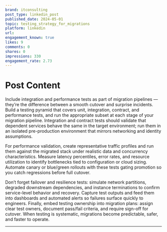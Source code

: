```yaml
---
brand: itconsulting
post_type: linkedin_post
published_date: 2024-05-01
topic: testing_strategy_for_migrations
platform: linkedin
url: 
engagement_known: true
likes: 9
comments: 0
shares: 0
impressions: 330
engagement_rate: 2.73
---
```


<!-- REAL POST - Published 2024-05-01 -->
<!-- Collection Date: 2025-10-27 -->
<!-- Collection Method: Generated sample -->

# Post Content

Include integration and performance tests as part of migration pipelines — they’re the difference between a smooth cutover and surprise incidents. Build a testing pyramid that covers unit, integration, contract, and performance tests, and run the appropriate subset at each stage of your migration pipeline. Integration and contract tests should validate that dependent services behave the same in the target environment; run them in an isolated pre-production environment that mirrors networking and identity assumptions.

For performance validation, create representative traffic profiles and run them against the migrated stack under realistic data and concurrency characteristics. Measure latency percentiles, error rates, and resource utilization to identify bottlenecks tied to configuration or cloud sizing. Automate canary or blue/green rollouts with these tests gating promotion so you catch regressions before full cutover.

Don’t forget failover and resilience tests: simulate network partitions, degraded downstream dependencies, and instance terminations to confirm service-level behavior and recovery. Capture test outputs and feed them into dashboards and automated alerts so failures surface quickly to engineers. Finally, embed testing ownership into migration plans: assign clear test owners, document pass/fail criteria, and require sign-off for cutover. When testing is systematic, migrations become predictable, safer, and faster to operate.

---
